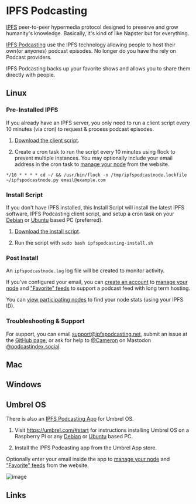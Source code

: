 # IPFS Podcasting

[IPFS](https://ipfs.io/) peer-to-peer hypermedia protocol designed to preserve and grow humanity's knowledge. Basically, it's kind of like Napster but for everything.

[IPFS Podcasting](https://ipfspodcasting.net/) use the IPFS technology allowing people to host their own(or anyones) podcast episodes. No longer do you have the rely on Podcast providers.

IPFS Podcasting backs up your favorite shows and allows you to share them directly with people.

## Linux

### Pre-Installed IPFS

If you already have an IPFS server, you only need to run a client script every 10 minutes (via cron) to request & process podcast episodes.

1. [Download the client script](https://raw.githubusercontent.com/Cameron-IPFSPodcasting/podcastnode-Python/main/ipfspodcastnode.py).

2. Create a cron task to run the script every 10 minutes using flock to prevent multiple instances. You may optionally include your email address in the cron task to [manage your node](https://ipfspodcasting.net/Manage) from the website.

```*/10 * * * * cd ~/ && /usr/bin/flock -n /tmp/ipfspodcastnode.lockfile ~/ipfspodcastnode.py email@example.com```

### Install Script

If you don't have IPFS installed, this Install Script will install the latest IPFS software, IPFS Podcasting client script, and setup a cron task on your [Debian](https://www.debian.org/) or [Ubuntu](https://ubuntu.com/download) based PC (preferred).

1. [Download the install script](https://raw.githubusercontent.com/Cameron-IPFSPodcasting/podcastnode-Python/main/ipfspodcasting-install.sh).

2. Run the script with ```sudo bash ipfspodcasting-install.sh```

### Post Install

An ```ipfspodcastnode.log``` log file will be created to monitor activity.

If you've configured your email, you can [create an account](https://ipfspodcasting.net/Manage) to [manage your node](https://ipfspodcasting.net/Manage) and ["Favorite" feeds](https://ipfspodcasting.net/Help/Favorites) to support a podcast feed with long term hosting.

You can [view participating nodes](https://ipfspodcasting.net/PodSwarm) to find your node stats (using your IPFS ID).

### Troubleshooting & Support

For support, you can email <support@ipfspodcasting.net>, submit an issue at the [GitHub page](https://github.com/Cameron-IPFSPodcasting/podcastnode-Python/issues), or ask for help to [@Cameron](https://podcastindex.social/@cameron) on Mastodon [@podcastindex.social](https://podcastindex.social/).

## Mac

## Windows

## Umbrel OS
There is also an [IPFS Podcasting App](https://github.com/Cameron-IPFSPodcasting/podcastnode-Umbrel) for Umbrel OS.

1. Visit <https://umbrel.com/#start> for instructions installing Umbrel OS on a Raspberry PI or any [Debian](https://www.debian.org/) or [Ubuntu](https://ubuntu.com/download) based PC.

2. Install the IPFS Podcasting app from the Umbrel App store.

Optionally enter your email inside the app to [manage your node](https://ipfspodcasting.net/Manage) and ["Favorite" feeds](https://ipfspodcasting.net/Help/Favorites) from the website.

![image](https://user-images.githubusercontent.com/103131615/181662468-40d28845-aec7-48ce-9297-ccc4c788bfd2.png)

## Links
